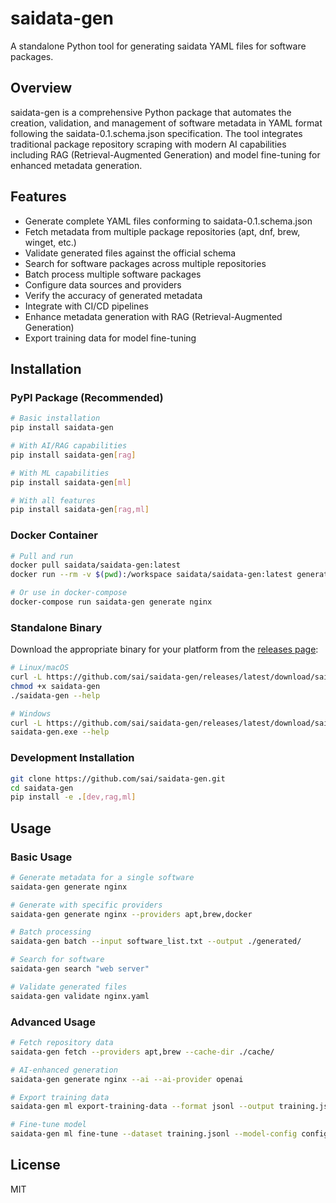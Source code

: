 # saidata-gen

A standalone Python tool for generating saidata YAML files for software packages.

## Overview

saidata-gen is a comprehensive Python package that automates the creation, validation, and management of software metadata in YAML format following the saidata-0.1.schema.json specification. The tool integrates traditional package repository scraping with modern AI capabilities including RAG (Retrieval-Augmented Generation) and model fine-tuning for enhanced metadata generation.

## Features

- Generate complete YAML files conforming to saidata-0.1.schema.json
- Fetch metadata from multiple package repositories (apt, dnf, brew, winget, etc.)
- Validate generated files against the official schema
- Search for software packages across multiple repositories
- Batch process multiple software packages
- Configure data sources and providers
- Verify the accuracy of generated metadata
- Integrate with CI/CD pipelines
- Enhance metadata generation with RAG (Retrieval-Augmented Generation)
- Export training data for model fine-tuning

## Installation

### PyPI Package (Recommended)

```bash
# Basic installation
pip install saidata-gen

# With AI/RAG capabilities
pip install saidata-gen[rag]

# With ML capabilities
pip install saidata-gen[ml]

# With all features
pip install saidata-gen[rag,ml]
```

### Docker Container

```bash
# Pull and run
docker pull saidata/saidata-gen:latest
docker run --rm -v $(pwd):/workspace saidata/saidata-gen:latest generate nginx

# Or use in docker-compose
docker-compose run saidata-gen generate nginx
```

### Standalone Binary

Download the appropriate binary for your platform from the [releases page](https://github.com/sai/saidata-gen/releases):

```bash
# Linux/macOS
curl -L https://github.com/sai/saidata-gen/releases/latest/download/saidata-gen-linux-x86_64 -o saidata-gen
chmod +x saidata-gen
./saidata-gen --help

# Windows
curl -L https://github.com/sai/saidata-gen/releases/latest/download/saidata-gen-windows-x86_64.exe -o saidata-gen.exe
saidata-gen.exe --help
```

### Development Installation

```bash
git clone https://github.com/sai/saidata-gen.git
cd saidata-gen
pip install -e .[dev,rag,ml]
```

## Usage

### Basic Usage

```bash
# Generate metadata for a single software
saidata-gen generate nginx

# Generate with specific providers
saidata-gen generate nginx --providers apt,brew,docker

# Batch processing
saidata-gen batch --input software_list.txt --output ./generated/

# Search for software
saidata-gen search "web server"

# Validate generated files
saidata-gen validate nginx.yaml
```

### Advanced Usage

```bash
# Fetch repository data
saidata-gen fetch --providers apt,brew --cache-dir ./cache/

# AI-enhanced generation
saidata-gen generate nginx --ai --ai-provider openai

# Export training data
saidata-gen ml export-training-data --format jsonl --output training.jsonl

# Fine-tune model
saidata-gen ml fine-tune --dataset training.jsonl --model-config config.yaml
```

## License

MIT